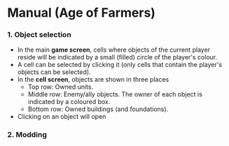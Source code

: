 # Manual (Age of Farmers)

### 1. Object selection

* In the main **game screen**, cells where objects of the current player reside will be indicated by a small (filled) circle of the player's colour.
* A cell can be selected by clicking it (only cells that contain the player's objects can be selected).
* In the **cell screen**, objects are shown in three places
  * Top row: Owned units.
  * Middle row: Enemy/ally objects. The owner of each object is indicated by a coloured box.
  * Bottom row: Owned buildings (and foundations).
* Clicking on an object will open 

### 2. Modding